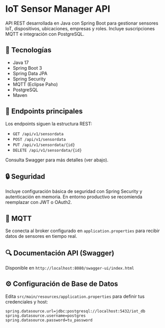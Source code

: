 # IoT Sensor Manager API

API REST desarrollada en Java con Spring Boot para gestionar sensores IoT, dispositivos, ubicaciones, empresas y roles. Incluye suscripciones MQTT e integración con PostgreSQL.

## 🚀 Tecnologías

- Java 17
- Spring Boot 3
- Spring Data JPA
- Spring Security
- MQTT (Eclipse Paho)
- PostgreSQL
- Maven


## 🔌 Endpoints principales

Los endpoints siguen la estructura REST:

- `GET /api/v1/sensordata`
- `POST /api/v1/sensordata`
- `PUT /api/v1/sensordata/{id}`
- `DELETE /api/v1/sensordata/{id}`

Consulta Swagger para más detalles (ver abajo).

## 🔒 Seguridad

Incluye configuración básica de seguridad con Spring Security y autenticación en memoria. En entorno productivo se recomienda reemplazar con JWT o OAuth2.

## 📡 MQTT

Se conecta al broker configurado en `application.properties` para recibir datos de sensores en tiempo real.

## 🔍 Documentación API (Swagger)

Disponible en `http://localhost:8080/swagger-ui/index.html`

## ⚙️ Configuración de Base de Datos

Edita `src/main/resources/application.properties` para definir tus credenciales y host:

```properties
spring.datasource.url=jdbc:postgresql://localhost:5432/iot_db
spring.datasource.username=postgres
spring.datasource.password=tu_password




